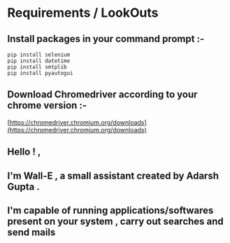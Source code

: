 # Requirements / LookOuts

## Install packages in your command prompt :-
    pip install selenium
    pip install datetime
    pip install smtplib
    pip install pyautogui

## Download Chromedriver according to your chrome version :-
   [https://chromedriver.chromium.org/downloads](https://chromedriver.chromium.org/downloads)

## Hello ! ,
## I'm  Wall-E , a small assistant created by Adarsh Gupta .
## I'm capable of running applications/softwares present on your system , carry out searches and send mails
